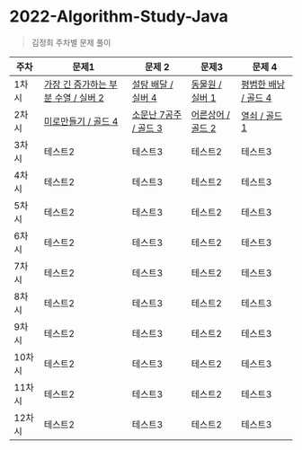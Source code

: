 # 2022-Algorithm-Study-Java

> 김정희 주차별 문제 풀이

|주차| 문제1 | 문제 2| 문제3 | 문제 4|
|------|---|---|---|---|
|1차시|[가장 긴 증가하는 부분 수열 / 실버 2](https://www.acmicpc.net/problem/11053)|[설탕 배달 / 실버 4](https://www.acmicpc.net/problem/2839)|[동물원 / 실버 1](https://www.acmicpc.net/problem/1309)|[평범한 배낭 / 골드 4](https://www.acmicpc.net/problem/12865)|
|2차시|[미로만들기 / 골드 4](https://www.acmicpc.net/problem/2665)|[소문난 7공주 / 골드 3](https://www.acmicpc.net/problem/1941)|[어른상어 / 골드 2](https://www.acmicpc.net/problem/19237)|[열쇠 / 골드 1](https://www.acmicpc.net/problem/9328)|
|3차시|테스트2|테스트3|테스트2|테스트3|
|4차시|테스트2|테스트3|테스트2|테스트3|
|5차시|테스트2|테스트3|테스트2|테스트3|
|6차시|테스트2|테스트3|테스트2|테스트3|
|7차시|테스트2|테스트3|테스트2|테스트3|
|8차시|테스트2|테스트3|테스트2|테스트3|
|9차시|테스트2|테스트3|테스트2|테스트3|
|10차시|테스트2|테스트3|테스트2|테스트3|
|11차시|테스트2|테스트3|테스트2|테스트3|
|12차시|테스트2|테스트3|테스트2|테스트3|
